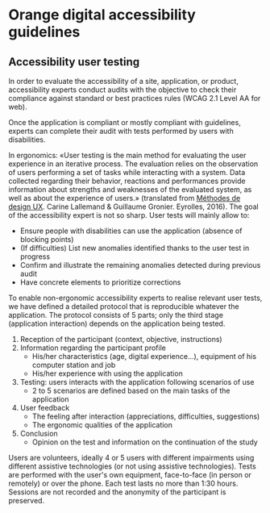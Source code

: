 # Orange digital accessibility guidelines
<script>$(document).ready(function () {
    setBreadcrumb([
        {"label":"Testing methods", "url":"./test.html"},
        {"label":"Accessibility user testing"},
    ]);
});</script>

## Accessibility user testing

In order to evaluate the accessibility of a site, application, or product, accessibility experts conduct audits with the objective to check their compliance against standard or best practices rules (<abbr>WCAG</abbr> 2.1 Level AA for web).

Once the application is compliant or mostly compliant with guidelines, experts can complete their audit with tests performed by users with disabilities. 

In ergonomics: «User testing is the main method for evaluating the user experience in an iterative process. The evaluation relies on the observation of users performing a set of tasks while interacting with a system. Data collected regarding their behavior, reactions and performances provide information about strengths and weaknesses of the evaluated system, as well as about the experience of users.» (translated from <a href="http://tecfaetu.unige.ch/etu-maltt/xerneas/jaquiet7/tests_utilisateurs_(Lallemand2016).pdf" title="Méthodes de design UX (french PDF file)" aria-label="Méthodes de design UX (french PDF file)">Méthodes de design UX</a>. Carine Lallemand & Guillaume Gronier. Eyrolles, 2016).
The goal of the accessibility expert is not so sharp. User tests will mainly allow to: 
 - Ensure people with disabilities can use the application (absence of blocking points) 
 - (If difficulties) List new anomalies identified thanks to the user test in progress
 - Confirm and illustrate the remaining anomalies detected during previous audit 
 - Have concrete elements to prioritize corrections

To enable non-ergonomic accessibility experts to realise relevant user tests, we have defined a detailed protocol that is reproducible whatever the application. The protocol consists of 5 parts; only the third stage (application interaction) depends on the application being tested. 

1.	Reception of the participant (context, objective, instructions) 
2.	Information regarding the participant profile
    - His/her characteristics (age, digital experience…), equipment of his computer station and job
    - His/her experience with using the application
3.	Testing: users interacts with the application following scenarios of use
    - 2 to 5 scenarios are defined based on the main tasks of the application
4.	User feedback 
    - The feeling after interaction (appreciations, difficulties, suggestions) 
    - The ergonomic qualities of the application
5.	Conclusion 
    - Opinion on the test and information on the continuation of the study

Users are volunteers, ideally 4 or 5 users with different impairments using different assistive technologies (or not using assistive technologies). Tests are performed with the user's own equipment, face-to-face (in person or remotely) or over the phone. Each test lasts no more than 1:30 hours. Sessions are not recorded and the anonymity of the participant is preserved. 

&nbsp;
<!--  This file is part of a11y-guidelines | Our vision of mobile & web accessibility guidelines and best practices, with valid/invalid examples.
 Copyright (C) 2016  Orange SA
 See the Creative Commons Legal Code Attribution-ShareAlike 3.0 Unported License for more details (LICENSE file). -->